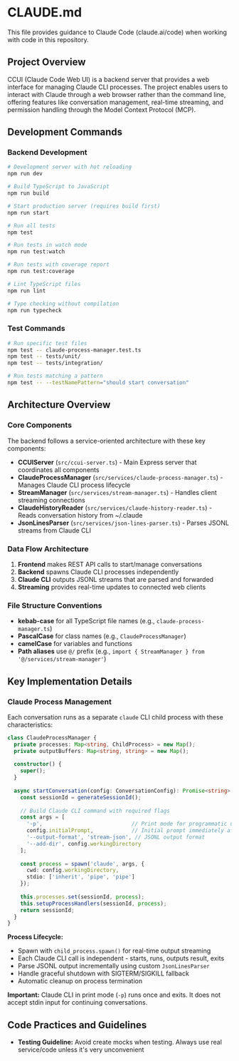 # CLAUDE.md

This file provides guidance to Claude Code (claude.ai/code) when working with code in this repository.

## Project Overview

CCUI (Claude Code Web UI) is a backend server that provides a web interface for managing Claude CLI processes. The project enables users to interact with Claude through a web browser rather than the command line, offering features like conversation management, real-time streaming, and permission handling through the Model Context Protocol (MCP).

## Development Commands

### Backend Development

```bash
# Development server with hot reloading
npm run dev

# Build TypeScript to JavaScript
npm run build

# Start production server (requires build first)
npm run start

# Run all tests
npm test

# Run tests in watch mode
npm run test:watch

# Run tests with coverage report
npm run test:coverage

# Lint TypeScript files
npm run lint

# Type checking without compilation
npm run typecheck
```

### Test Commands
```bash
# Run specific test files
npm test -- claude-process-manager.test.ts
npm test -- tests/unit/
npm test -- tests/integration/

# Run tests matching a pattern
npm test -- --testNamePattern="should start conversation"
```

## Architecture Overview

### Core Components

The backend follows a service-oriented architecture with these key components:

- **CCUIServer** (`src/ccui-server.ts`) - Main Express server that coordinates all components
- **ClaudeProcessManager** (`src/services/claude-process-manager.ts`) - Manages Claude CLI process lifecycle
- **StreamManager** (`src/services/stream-manager.ts`) - Handles client streaming connections  
- **ClaudeHistoryReader** (`src/services/claude-history-reader.ts`) - Reads conversation history from ~/.claude
- **JsonLinesParser** (`src/services/json-lines-parser.ts`) - Parses JSONL streams from Claude CLI

### Data Flow Architecture

1. **Frontend** makes REST API calls to start/manage conversations
2. **Backend** spawns Claude CLI processes independently
3. **Claude CLI** outputs JSONL streams that are parsed and forwarded
5. **Streaming** provides real-time updates to connected web clients

### File Structure Conventions

- **kebab-case** for all TypeScript file names (e.g., `claude-process-manager.ts`)
- **PascalCase** for class names (e.g., `ClaudeProcessManager`)
- **camelCase** for variables and functions
- **Path aliases** use `@/` prefix (e.g., `import { StreamManager } from '@/services/stream-manager'`)

## Key Implementation Details

### Claude Process Management
Each conversation runs as a separate `claude` CLI child process with these characteristics:

```typescript
class ClaudeProcessManager {
  private processes: Map<string, ChildProcess> = new Map();
  private outputBuffers: Map<string, string> = new Map();
  
  constructor() {
    super();
  }
  
  async startConversation(config: ConversationConfig): Promise<string> {
    const sessionId = generateSessionId();
    
    // Build Claude CLI command with required flags
    const args = [
      '-p',                            // Print mode for programmatic use
      config.initialPrompt,            // Initial prompt immediately after -p
      '--output-format', 'stream-json', // JSONL output format
      '--add-dir', config.workingDirectory
    ];
    
    const process = spawn('claude', args, {
      cwd: config.workingDirectory,
      stdio: ['inherit', 'pipe', 'pipe']
    });
    
    this.processes.set(sessionId, process);
    this.setupProcessHandlers(sessionId, process);
    return sessionId;
  }
}
```

**Process Lifecycle:**
- Spawn with `child_process.spawn()` for real-time output streaming  
- Each Claude CLI call is independent - starts, runs, outputs result, exits
- Parse JSONL output incrementally using custom `JsonLinesParser`
- Handle graceful shutdown with SIGTERM/SIGKILL fallback
- Automatic cleanup on process termination

**Important:** Claude CLI in print mode (`-p`) runs once and exits. It does not accept stdin input for continuing conversations.

## Code Practices and Guidelines

- **Testing Guideline:** Avoid create mocks when testing. Always use real service/code unless it's very unconvenient
